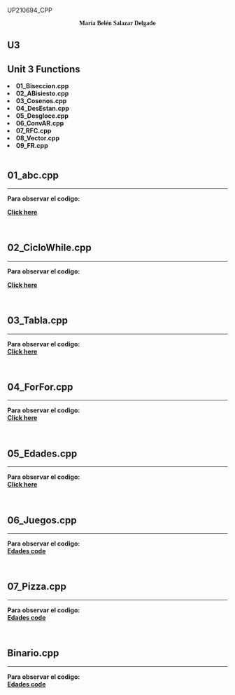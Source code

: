UP210694_CPP  
<center><p style="font-family:Castellar;" color= "#EE253D"><b>María Belén Salazar Delgado<b></p> </center>  

## __U3__ 
 
<h2>Unit 3 Functions</h2>
<e1>
<li>01_Biseccion.cpp</li>
<li>02_ABisiesto.cpp</li> 
<li>03_Cosenos.cpp</li>
<li>04_DesEstan.cpp</li>
<li>05_Desgloce.cpp</li> 
<li>06_ConvAR.cpp</li>
<li>07_RFC.cpp</li>
<li>08_Vector.cpp</li>
<li>09_FR.cpp</li>
</e>
  
 <br> 
<h2><b>01_abc.cpp </b></h2>

<hr>

 Para observar el codigo:  

[Click here](https://github.com/UP210694/UP210694_CPP/blob/main/U2/01_abc.cpp)   

<br>
<h2>02_CicloWhile.cpp </h2>

<hr>

 Para observar el codigo: 

[Click here](https://github.com/UP210694/UP210694_CPP/blob/main/U2/02_CicloWhile.cpp)  

<br>
<h2>03_Tabla.cpp </h2>

<hr>  

 Para observar el codigo:  
[Click here](https://github.com/UP210694/UP210694_CPP/blob/main/U2/03_Tabla.cpp)   

<br>
<h2>04_ForFor.cpp</h2>

<hr>   
 
Para observar el codigo:  
[Click here](https://github.com/UP210694/UP210694_CPP/blob/main/U2/04_ForFor.cpp)    

<br>
<h2>05_Edades.cpp</h2>

<hr>

Para observar el codigo:  
[Click here](https://github.com/UP210694/UP210694_CPP/blob/main/U1/05_edades.cpp) 

<br>
<h2>06_Juegos.cpp</h2>

<hr>

Para observar el codigo:  
[Edades code](https://github.com/UP210694/UP210694_CPP/blob/main/U2/06_Juegos.cpp)  

<br>
<h2>07_Pizza.cpp</h2>

<hr>

Para observar el codigo:  
[Edades code](https://github.com/UP210694/UP210694_CPP/blob/main/U2/07_Pizza.cpp) 

<br>
<h2>Binario.cpp</h2>

<hr>

Para observar el codigo:  
[Edades code](https://github.com/UP210694/UP210694_CPP/blob/main/U2/Binario.cpp) 